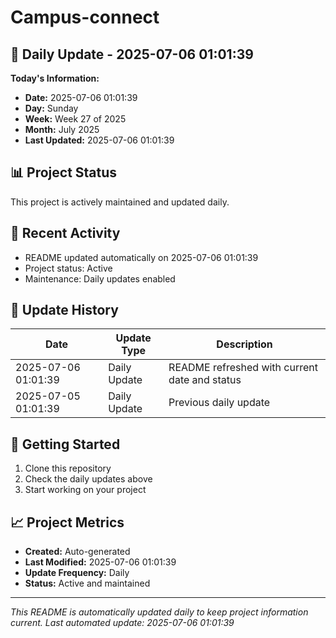 # Campus-connect

## 📅 Daily Update - 2025-07-06 01:01:39

**Today's Information:**
- **Date:** 2025-07-06 01:01:39
- **Day:** Sunday
- **Week:** Week 27 of 2025
- **Month:** July 2025
- **Last Updated:** 2025-07-06 01:01:39

## 📊 Project Status

This project is actively maintained and updated daily.

## 🚀 Recent Activity

- README updated automatically on 2025-07-06 01:01:39
- Project status: Active
- Maintenance: Daily updates enabled

## 📝 Update History

| Date | Update Type | Description |
|------|-------------|-------------|
| 2025-07-06 01:01:39 | Daily Update | README refreshed with current date and status |
| 2025-07-05 01:01:39 | Daily Update | Previous daily update |

## 🔧 Getting Started

1. Clone this repository
2. Check the daily updates above
3. Start working on your project

## 📈 Project Metrics

- **Created:** Auto-generated
- **Last Modified:** 2025-07-06 01:01:39
- **Update Frequency:** Daily
- **Status:** Active and maintained

---

*This README is automatically updated daily to keep project information current.*
*Last automated update: 2025-07-06 01:01:39*
